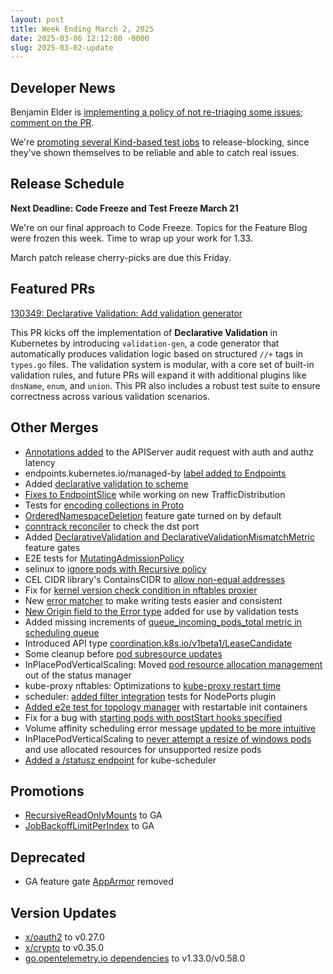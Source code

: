 ```yaml
---
layout: post
title: Week Ending March 2, 2025
date: 2025-03-06 12:12:00 -0000
slug: 2025-03-02-update
---
```


## Developer News

Benjamin Elder is [implementing a policy of not re-triaging some issues](https://github.com/kubernetes/test-infra/issues/32957); [comment on the PR](https://github.com/kubernetes/test-infra/pull/34321).

We're [promoting several Kind-based test jobs](https://github.com/kubernetes/sig-release/issues/2740) to release-blocking, since they've shown themselves to be reliable and able to catch real issues.

## Release Schedule

**Next Deadline: Code Freeze and Test Freeze March 21**

We're on our final approach to Code Freeze. Topics for the Feature Blog were frozen this week. Time to wrap up your work for 1.33.

March patch release cherry-picks are due this Friday.

## Featured PRs

[130349: Declarative Validation: Add validation generator](https://github.com/kubernetes/kubernetes/pull/130349)

This PR kicks off the implementation of **Declarative Validation** in Kubernetes
by introducing `validation-gen`, a code generator that automatically produces
validation logic based on structured `//+` tags in `types.go` files. The validation
system is modular, with a core set of built-in validation rules, and future PRs
will expand it with additional plugins like `dnsName`, `enum`, and `union`.
This PR also includes a robust test suite to ensure correctness across various
validation scenarios.

## Other Merges

* [Annotations added](https://github.com/kubernetes/kubernetes/pull/130571) to the APIServer audit request with auth and authz latency
* endpoints.kubernetes.io/managed-by [label added to Endpoints](https://github.com/kubernetes/kubernetes/pull/130564)
* Added [declarative validation to scheme](https://github.com/kubernetes/kubernetes/pull/130549)
* [Fixes to EndpointSlice](https://github.com/kubernetes/kubernetes/pull/130539) while working on new TrafficDistribution
* Tests for [encoding collections in Proto](https://github.com/kubernetes/kubernetes/pull/130511)
* [OrderedNamespaceDeletion](https://github.com/kubernetes/kubernetes/pull/130507) feature gate turned on by default
* [conntrack reconciler](https://github.com/kubernetes/kubernetes/pull/130484) to check the dst port
* Added [DeclarativeValidation and DeclarativeValidationMismatchMetric](https://github.com/kubernetes/kubernetes/pull/130478) feature gates
* E2E tests for [MutatingAdmissionPolicy](https://github.com/kubernetes/kubernetes/pull/130477)
* selinux to [ignore pods with Recursive policy](https://github.com/kubernetes/kubernetes/pull/130472)
* CEL CIDR library's ContainsCIDR to [allow non-equal addresses](https://github.com/kubernetes/kubernetes/pull/130450)
* Fix for [kernel version check condition in nftables proxier](https://github.com/kubernetes/kubernetes/pull/130401)
* New [error matcher](https://github.com/kubernetes/kubernetes/pull/130388) to make writing tests easier and consistent
* [New Origin field to the Error type](https://github.com/kubernetes/kubernetes/pull/130355) added for use by validation tests
* Added missing increments of [queue_incoming_pods_total metric in scheduling queue](https://github.com/kubernetes/kubernetes/pull/130317)
* Introduced API type [coordination.k8s.io/v1beta1/LeaseCandidate](https://github.com/kubernetes/kubernetes/pull/130291)
* Some cleanup before [pod subresource updates](https://github.com/kubernetes/kubernetes/pull/130282)
* InPlacePodVerticalScaling: Moved [pod resource allocation management](https://github.com/kubernetes/kubernetes/pull/130254) out of the status manager
* kube-proxy nftables: Optimizations to [kube-proxy restart time](https://github.com/kubernetes/kubernetes/pull/130119)
* scheduler: [added filter integration](https://github.com/kubernetes/kubernetes/pull/129971) tests for NodePorts plugin
* [Added e2e test for topology manager](https://github.com/kubernetes/kubernetes/pull/129951) with restartable init containers
* Fix for a bug with [starting pods with postStart hooks specified](https://github.com/kubernetes/kubernetes/pull/129946)
* Volume affinity scheduling error message [updated to be more intuitive](https://github.com/kubernetes/kubernetes/pull/129887)
* InPlacePodVerticalScaling to [never attempt a resize of windows pods](https://github.com/kubernetes/kubernetes/pull/129216) and use allocated resources for unsupported resize pods
* [Added a /statusz endpoint](https://github.com/kubernetes/kubernetes/pull/128987) for kube-scheduler

## Promotions

* [RecursiveReadOnlyMounts](https://github.com/kubernetes/kubernetes/pull/130116) to GA
* [JobBackoffLimitPerIndex](https://github.com/kubernetes/kubernetes/pull/130061) to GA

## Deprecated

* GA feature gate [AppArmor](https://github.com/kubernetes/kubernetes/pull/129375) removed

## Version Updates

* [x/oauth2](https://github.com/kubernetes/kubernetes/pull/130474) to v0.27.0
* [x/crypto](https://github.com/kubernetes/kubernetes/pull/130474) to v0.35.0
* [go.opentelemetry.io dependencies](https://github.com/kubernetes/kubernetes/pull/128919) to v1.33.0/v0.58.0
